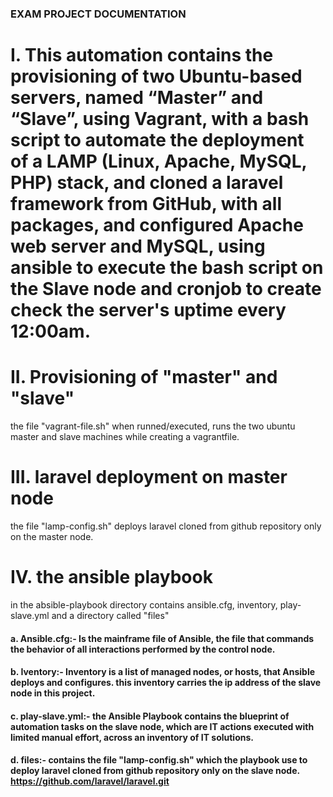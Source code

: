 ### EXAM PROJECT DOCUMENTATION 
# I. This automation contains the provisioning of two Ubuntu-based servers, named “Master” and “Slave”, using Vagrant, with a bash script to automate the deployment of a LAMP (Linux, Apache, MySQL, PHP) stack, and cloned a laravel framework from GitHub, with all packages, and configured Apache web server and MySQL, using ansible to execute the bash script on the Slave node and cronjob to create check the server's uptime every 12:00am.

# II. Provisioning of "master" and "slave"
the file "vagrant-file.sh" when runned/executed, runs the two ubuntu master and slave machines while creating a vagrantfile.


# III. laravel deployment on master node
the file "lamp-config.sh" deploys laravel cloned from github repository only on the master node. 


# IV. the ansible playbook
in the absible-playbook directory contains ansible.cfg, inventory, play-slave.yml and a directory called "files"
#### a. Ansible.cfg:- Is the mainframe file of Ansible, the file that commands the behavior of all interactions performed by the control node.

#### b. Iventory:- Inventory is a list of managed nodes, or hosts, that Ansible deploys and configures. this inventory carries the ip address of the slave node in this project.

#### c. play-slave.yml:- the Ansible Playbook contains the blueprint of automation tasks on the slave node, which are IT actions executed with limited manual effort, across an inventory of IT solutions.

#### d. files:- contains the file "lamp-config.sh" which the playbook use to deploy laravel cloned from github repository only on the slave node. https://github.com/laravel/laravel.git



